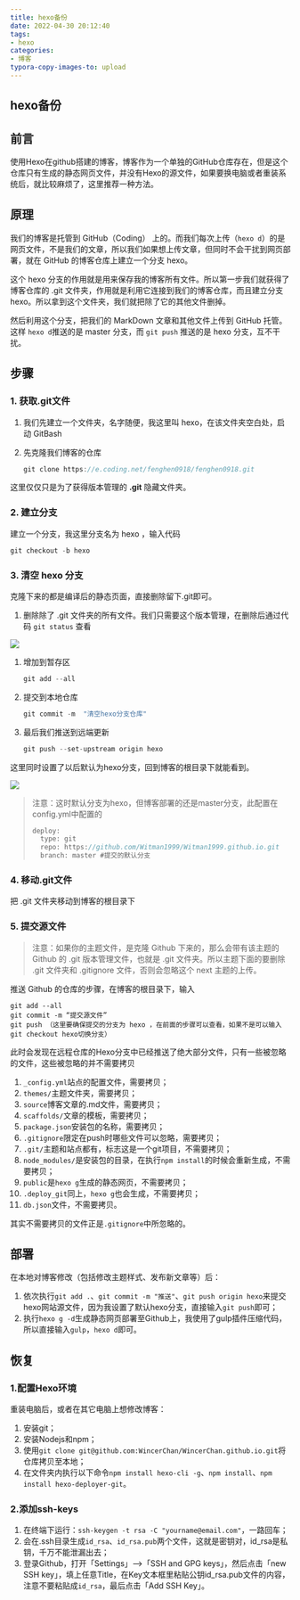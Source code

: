 ```yaml
---
title: hexo备份
date: 2022-04-30 20:12:40
tags:
- hexo
categories:
- 博客
typora-copy-images-to: upload
---
```


## hexo备份

## 前言

​    使用Hexo在github搭建的博客，博客作为一个单独的GitHub仓库存在，但是这个仓库只有生成的静态网页文件，并没有Hexo的源文件，如果要换电脑或者重装系统后，就比较麻烦了，这里推荐一种方法。

## 原理

我们的博客是托管到 GitHub（Coding） 上的。而我们每次上传（`hexo d`）的是网页文件，不是我们的文章，所以我们如果想上传文章，但同时不会干扰到网页部署，就在 GitHub 的博客仓库上建立一个分支 hexo。

这个 hexo 分支的作用就是用来保存我的博客所有文件。所以第一步我们就获得了博客仓库的 .git 文件夹，作用就是利用它连接到我们的博客仓库，而且建立分支 hexo。所以拿到这个文件夹，我们就把除了它的其他文件删掉。

然后利用这个分支，把我们的 MarkDown 文章和其他文件上传到 GitHub 托管。这样 `hexo d`推送的是 master 分支，而 `git push` 推送的是 hexo 分支，互不干扰。

## 步骤

### 1. 获取.git文件

1. 我们先建立一个文件夹，名字随便，我这里叫 hexo，在该文件夹空白处，启动 GitBash

2. 先克隆我们博客的仓库

   ```java
   git clone https://e.coding.net/fenghen0918/fenghen0918.git
   ```

这里仅仅只是为了获得版本管理的 **.git** 隐藏文件夹。

### 2. 建立分支

建立一个分支，我这里分支名为 hexo ，输入代码

```java
git checkout -b hexo
```

### 3. 清空 hexo 分支

克隆下来的都是编译后的静态页面，直接删除留下.git即可。

1. 删除除了 .git 文件夹的所有文件。我们只需要这个版本管理，在删除后通过代码 `git status` 查看

![](https://cdn.jsdelivr.net/gh/253715/253715-imgs/images/20220501132706.png)

1. 增加到暂存区

   ```java
   git add --all
   ```

2. 提交到本地仓库

   ```java
   git commit -m  "清空hexo分支仓库"
   ```

3. 最后我们推送到远端更新

   ```java
   git push --set-upstream origin hexo
   ```

这里同时设置了以后默认为hexo分支，回到博客的根目录下就能看到。

![](https://cdn.jsdelivr.net/gh/253715/253715-imgs/images/20220501132711.png)

> 注意：这时默认分支为hexo，但博客部署的还是master分支，此配置在config.yml中配置的
>
> ```java
> deploy:
>   type: git
>   repo: https://github.com/Witman1999/Witman1999.github.io.git
>   branch: master #提交的默认分支
> ```

### 4. 移动.git文件

把 .git 文件夹移动到博客的根目录下

### 5. 提交源文件

> 注意：如果你的主题文件，是克隆 Github 下来的，那么会带有该主题的 Github 的 .git 版本管理文件，也就是 .git 文件夹。所以主题下面的要删除 .git 文件夹和 .gitignore 文件，否则会忽略这个 next 主题的上传。

推送 Github 的仓库的步骤，在博客的根目录下，输入

```git
git add --all
git commit -m “提交源文件”
git push （这里要确保提交的分支为 hexo ，在前面的步骤可以查看，如果不是可以输入 git checkout hexo切换分支）
```

此时会发现在远程仓库的Hexo分支中已经推送了绝大部分文件，只有一些被忽略的文件，这些被忽略的并不需要拷贝

1. `_config.yml`站点的配置文件，需要拷贝；
2. `themes/`主题文件夹，需要拷贝；
3. `source`博客文章的.md文件，需要拷贝；
4. `scaffolds/`文章的模板，需要拷贝；
5. `package.json`安装包的名称，需要拷贝；
6. `.gitignore`限定在push时哪些文件可以忽略，需要拷贝；
7. `.git/`主题和站点都有，标志这是一个git项目，不需要拷贝；
8. `node_modules/`是安装包的目录，在执行`npm install`的时候会重新生成，不需要拷贝；
9. `public`是`hexo g`生成的静态网页，不需要拷贝；
10. `.deploy_git`同上，`hexo g`也会生成，不需要拷贝；
11. `db.json`文件，不需要拷贝。

其实不需要拷贝的文件正是`.gitignore`中所忽略的。

## 部署

在本地对博客修改（包括修改主题样式、发布新文章等）后：

1. 依次执行`git add .`、`git commit -m "推送"`、`git push origin hexo`来提交hexo网站源文件，因为我设置了默认hexo分支，直接输入`git push`即可；
2. 执行`hexo g -d`生成静态网页部署至Github上，我使用了gulp插件压缩代码，所以直接输入`gulp`，`hexo d`即可。

## 恢复

### 1.配置Hexo环境

重装电脑后，或者在其它电脑上想修改博客：

1. 安装git；
2. 安装Nodejs和npm；
3. 使用`git clone git@github.com:WincerChan/WincerChan.github.io.git`将仓库拷贝至本地；
4. 在文件夹内执行以下命令`npm install hexo-cli -g`、`npm install`、`npm install hexo-deployer-git`。

### 2.添加ssh-keys

1. 在终端下运行：`ssh-keygen -t rsa -C "yourname@email.com"`，一路回车；
2. 会在.ssh目录生成`id_rsa`、`id_rsa.pub`两个文件，这就是密钥对，id_rsa是私钥，千万不能泄漏出去；
3. 登录Github，打开「Settings」-->「SSH and GPG keys」，然后点击「new SSH key」，填上任意Title，在Key文本框里粘贴公钥id_rsa.pub文件的内容，注意不要粘贴成`id_rsa`，最后点击「Add SSH Key」。
